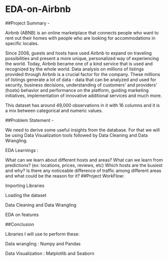 # EDA-on-Airbnb
##Project Summary -

Airbnb (ABNB) is an online marketplace that connects people who want to rent out their homes with people who are looking for accommodations in specific locales.

Since 2008, guests and hosts have used Airbnb to expand on traveling possibilities and present a more unique, personalized way of experiencing the world. Today, Airbnb became one of a kind service that is used and recognized by the whole world. Data analysis on millions of listings provided through Airbnb is a crucial factor for the company. These millions of listings generate a lot of data - data that can be analyzed and used for security, business decisions, understanding of customers' and providers' (hosts) behavior and performance on the platform, guiding marketing initiatives, implementation of innovative additional services and much more.

This dataset has around 49,000 observations in it with 16 columns and it is a mix between categorical and numeric values.

##Problem Statement -

We need to derive some useful insights from the database. For that we will be using Data Visualization tools followed by Data Cleaning and Data Wrangling.

EDA Learnings :

What can we learn about different hosts and areas?
What can we learn from predictions? (ex: locations, prices, reviews, etc)
Which hosts are the busiest and why?
Is there any noticeable difference of traffic among different areas and what could be the reason for it?
##Project WorkFlow:

Importing Libraries

Loading the dataset

Data Cleaning and Data Wrangling

EDA on features

##Conclusion

Libraries I will use to perform these:

Data wrangling : Numpy and Pandas

Data Visualization : Matplotlib and Seaborn
